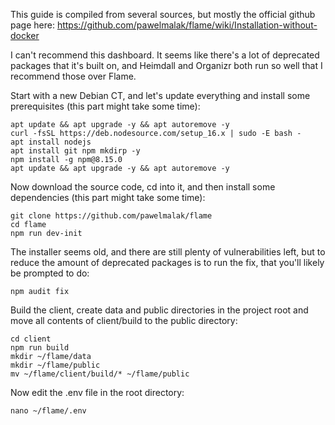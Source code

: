 This guide is compiled from several sources, but mostly the official github page here: https://github.com/pawelmalak/flame/wiki/Installation-without-docker

I can't recommend this dashboard.  It seems like there's a lot of deprecated packages that it's built on, and Heimdall and Organizr both run so well that I recommend those over Flame.

Start with a new Debian CT, and let's update everything and install some prerequisites (this part might take some time):

	apt update && apt upgrade -y && apt autoremove -y
	curl -fsSL https://deb.nodesource.com/setup_16.x | sudo -E bash -
	apt install nodejs
	apt install git npm mkdirp -y
	npm install -g npm@8.15.0
	apt update && apt upgrade -y && apt autoremove -y

Now download the source code, cd into it, and then install some dependencies (this part might take some time):

	git clone https://github.com/pawelmalak/flame
	cd flame
	npm run dev-init
	
The installer seems old, and there are still plenty of vulnerabilities left, but to reduce the amount of deprecated packages is to run the fix, that you'll likely be prompted to do:
	
	npm audit fix
	
Build the client, create data and public directories in the project root and move all contents of client/build to the public directory:
	
	cd client
	npm run build
	mkdir ~/flame/data
	mkdir ~/flame/public
	mv ~/flame/client/build/* ~/flame/public

Now edit the .env file in the root directory:

	nano ~/flame/.env
